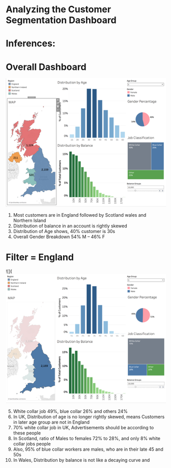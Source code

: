 # Analyzing the Customer Segmentation Dashboard 


# Inferences:

# Overall Dashboard

![](https://github.com/animeshKansal/Tableau/blob/master/Module%206/Images/No%20Filter.png)

1.	Most customers are in England followed by Scotland wales and Northern Island
2.	Distribution of balance in an account is rightly skewed
3.	Distribution of Age shows, 40% customer is 30s
4.	Overall Gender Breakdown 54% M – 46% F 

# Filter = England

![](![](https://github.com/animeshKansal/Tableau/blob/master/Module%206/Images/England.png)

5.	White collar job 49%, blue collar 26% and others 24%
6.	In UK, Distribution of age is no longer rightly skewed, means Customers in later age group are not in England
7.	70% white collar job in UK, Advertisements should be according to these people
8.	In Scotland, ratio of Males to females 72% to 28%, and only 8% white collar jobs people
9.	Also, 95% of blue collar workers are males, who are in their late 45 and 50s
10.	In Wales, Distribution by balance is not like a decaying curve and 


